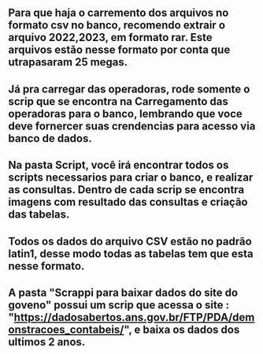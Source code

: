 
## Para que haja o carremento  dos arquivos no formato csv  no banco, recomendo extrair o arquivo 2022,2023, em formato rar. Este arquivos estão nesse formato por conta que utrapasaram 25 megas.

## Já pra carregar das operadoras, rode somente o scrip que se encontra na Carregamento das operadoras para o banco, lembrando que voce deve fornercer suas crendencias para acesso via banco de dados.

## Na pasta Script, você irá encontrar todos os scripts necessarios para criar o banco, e realizar as consultas. Dentro de cada scrip se encontra imagens com resultado das consultas e criação das tabelas.
## Todos os dados do arquivo CSV estão no padrão latin1, desse modo todas as tabelas tem que esta nesse formato.
## A pasta "Scrappi para baixar dados do site do goveno" possui um scrip que acessa o site : "https://dadosabertos.ans.gov.br/FTP/PDA/demonstracoes_contabeis/", e baixa os dados dos ultimos 2 anos.
